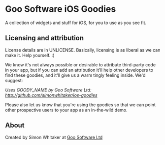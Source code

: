 # Goo Software iOS Goodies

A collection of widgets and stuff for iOS, for you to use as you see fit.

## Licensing and attribution

License details are in UNLICENSE. Basically, licensing is as liberal as
we can make it. Help yourself. :)

We know it's not always possible or desirable to attribute third-party 
code in your app, but if you can add an attribution it'll help other 
developers to find these goodies, and it'll give us a warm tingly feeling 
inside. We'd suggest:

*Uses GOODY_NAME by Goo Software Ltd: http://github.com/simonwhitaker/ios-goodies*

Please also let us know that you're using the goodies so that we can 
point other prospective users to your app as an in-the-wild demo.

## About

Created by Simon Whitaker at [Goo Software Ltd](http://www.goosoftware.co.uk/)